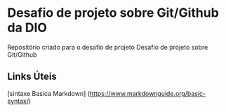 # Desafio de projeto sobre Git/Github da DIO
Repositório criado para o desafio de projeto
Desafio de projeto sobre Git/Github
## Links Úteis
[sintaxe Basica Markdown] (https://www.markdownguide.org/basic-syntax/)
